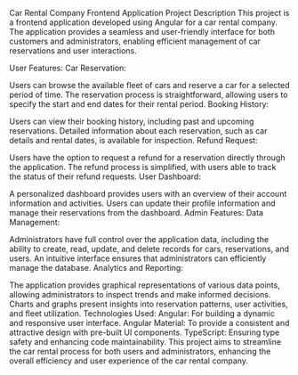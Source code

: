 
Car Rental Company Frontend Application
Project Description
This project is a frontend application developed using Angular for a car rental company. The application provides a seamless and user-friendly interface for both customers and administrators, enabling efficient management of car reservations and user interactions.

User Features:
Car Reservation:

Users can browse the available fleet of cars and reserve a car for a selected period of time.
The reservation process is straightforward, allowing users to specify the start and end dates for their rental period.
Booking History:

Users can view their booking history, including past and upcoming reservations.
Detailed information about each reservation, such as car details and rental dates, is available for inspection.
Refund Request:

Users have the option to request a refund for a reservation directly through the application.
The refund process is simplified, with users able to track the status of their refund requests.
User Dashboard:

A personalized dashboard provides users with an overview of their account information and activities.
Users can update their profile information and manage their reservations from the dashboard.
Admin Features:
Data Management:

Administrators have full control over the application data, including the ability to create, read, update, and delete records for cars, reservations, and users.
An intuitive interface ensures that administrators can efficiently manage the database.
Analytics and Reporting:

The application provides graphical representations of various data points, allowing administrators to inspect trends and make informed decisions.
Charts and graphs present insights into reservation patterns, user activities, and fleet utilization.
Technologies Used:
Angular: For building a dynamic and responsive user interface.
Angular Material: To provide a consistent and attractive design with pre-built UI components.
TypeScript: Ensuring type safety and enhancing code maintainability.
This project aims to streamline the car rental process for both users and administrators, enhancing the overall efficiency and user experience of the car rental company.
